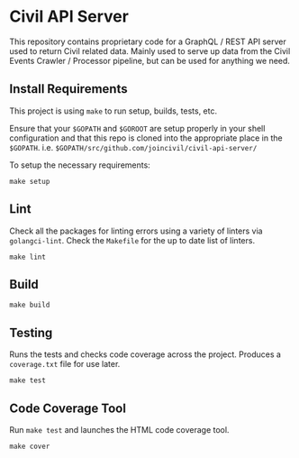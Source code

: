 # Civil API Server

This repository contains proprietary code for a GraphQL / REST API server used to return Civil related data.  Mainly used to serve up data from the Civil Events Crawler / Processor pipeline, but can be used for anything we need.

## Install Requirements

This project is using `make` to run setup, builds, tests, etc.

Ensure that your `$GOPATH` and `$GOROOT` are setup properly in your shell configuration and that this repo is cloned into the appropriate place in the `$GOPATH`. i.e. `$GOPATH/src/github.com/joincivil/civil-api-server/`

To setup the necessary requirements:

```
make setup
```

## Lint

Check all the packages for linting errors using a variety of linters via `golangci-lint`.  Check the `Makefile` for the up to date list of linters.

```
make lint
```

## Build


```
make build
```

## Testing

Runs the tests and checks code coverage across the project. Produces a `coverage.txt` file for use later.

```
make test
```

## Code Coverage Tool

Run `make test` and launches the HTML code coverage tool.

```
make cover
```
